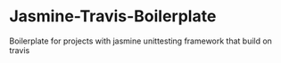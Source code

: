Jasmine-Travis-Boilerplate
==========================

Boilerplate for projects with jasmine unittesting framework that build on travis